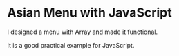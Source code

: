 # Asian Menu with JavaScript

I designed a menu with Array and made it functional. 

It is a good practical example for JavaScript.